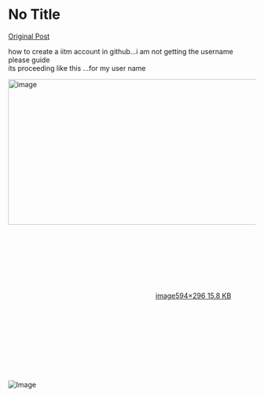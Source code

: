 # No Title

[Original Post](https://discourse.onlinedegree.iitm.ac.in/t/161120/54)

<p>how to create a iitm account in github…i am not getting the username<br>
please guide<br>
its proceeding like this …for my user name<br>
<div class="lightbox-wrapper"><a class="lightbox" href="https://europe1.discourse-cdn.com/flex013/uploads/iitm/original/3X/e/6/e66bdfaf92c7f6d5cefc11e977341b37b6fa9f9e.png" data-download-href="/uploads/short-url/wSoW4EMugqQzVyoIWZBMkwLcMhM.png?dl=1" title="image" rel="noopener nofollow ugc"><img src="https://europe1.discourse-cdn.com/flex013/uploads/iitm/original/3X/e/6/e66bdfaf92c7f6d5cefc11e977341b37b6fa9f9e.png" alt="image" data-base62-sha1="wSoW4EMugqQzVyoIWZBMkwLcMhM" width="594" height="296"><div class="meta"><svg class="fa d-icon d-icon-far-image svg-icon" aria-hidden="true"><use href="#far-image"></use></svg><span class="filename">image</span><span class="informations">594×296 15.8 KB</span><svg class="fa d-icon d-icon-discourse-expand svg-icon" aria-hidden="true"><use href="#discourse-expand"></use></svg></div></a></div></p>

![Image](https://europe1.discourse-cdn.com/flex013/uploads/iitm/original/3X/e/6/e66bdfaf92c7f6d5cefc11e977341b37b6fa9f9e.png)